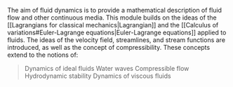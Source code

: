 The aim of fluid dynamics is to provide a mathematical description of fluid flow and other continuous media. This module builds on the ideas of the [[Lagrangians for classical mechanics|Lagrangian]] and the [[Calculus of variations#Euler-Lagrange equations|Euler-Lagrange equations]] applied to fluids. The ideas of the velocity field, streamlines, and stream functions are introduced, as well as the concept of compressibility. These concepts extend to the notions of:
> Dynamics of ideal fluids
> Water waves
> Compressible flow
> Hydrodynamic stability
> Dynamics of viscous fluids